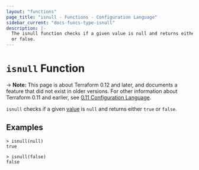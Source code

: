 ```yaml
---
layout: "functions"
page_title: "isnull - Functions - Configuration Language"
sidebar_current: "docs-funcs-type-isnull"
description: |-
  The isnull function checks if a given value is null and returns either true
  or false.
---
```


# `isnull` Function

-> **Note:** This page is about Terraform 0.12 and later, and documents a
feature that did not exist in older versions. For other information about
Terraform 0.11 and earlier, see
[0.11 Configuration Language](../../configuration-0-11/index.html).

`isnull` checks if a given [value](../expressions.html#types-and-values) is
`null` and returns either `true` or `false`.

## Examples

```
> isnull(null)
true

> isnull(false)
false
```

